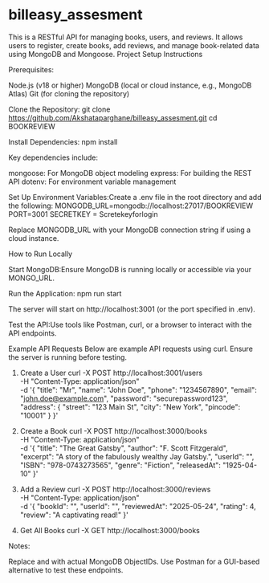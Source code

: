# billeasy_assesment

This is a RESTful API for managing books, users, and reviews. It allows users to register, create books, add reviews, and manage book-related data using MongoDB and Mongoose.
Project Setup Instructions

Prerequisites:

Node.js (v18 or higher)
MongoDB (local or cloud instance, e.g., MongoDB Atlas)
Git (for cloning the repository)


Clone the Repository:
git clone <https://github.com/Akshataparghane/billeasy_assesment.git>
cd BOOKREVIEW


Install Dependencies:
npm install

Key dependencies include:

mongoose: For MongoDB object modeling
express: For building the REST API
dotenv: For environment variable management


Set Up Environment Variables:Create a .env file in the root directory and add the following:
MONGODB_URL=mongodb://localhost:27017/BOOKREVIEW
PORT=3001
SECRETKEY = Scretekeyforlogin

Replace MONGODB_URL with your MongoDB connection string if using a cloud instance.

How to Run Locally

Start MongoDB:Ensure MongoDB is running locally or accessible via your MONGO_URL.

Run the Application:
npm run start

The server will start on http://localhost:3001 (or the port specified in .env).

Test the API:Use tools like Postman, curl, or a browser to interact with the API endpoints.


Example API Requests
Below are example API requests using curl. Ensure the server is running before testing.
1. Create a User
curl -X POST http://localhost:3001/users \
-H "Content-Type: application/json" \
-d '{
  "title": "Mr",
  "name": "John Doe",
  "phone": "1234567890",
  "email": "john.doe@example.com",
  "password": "securepassword123",
  "address": {
    "street": "123 Main St",
    "city": "New York",
    "pincode": "10001"
  }
}'

2. Create a Book
curl -X POST http://localhost:3000/books \
-H "Content-Type: application/json" \
-d '{
  "title": "The Great Gatsby",
  "author": "F. Scott Fitzgerald",
  "excerpt": "A story of the fabulously wealthy Jay Gatsby.",
  "userId": "<valid-user-id>",
  "ISBN": "978-0743273565",
  "genre": "Fiction",
  "releasedAt": "1925-04-10"
}'

3. Add a Review
curl -X POST http://localhost:3000/reviews \
-H "Content-Type: application/json" \
-d '{
  "bookId": "<valid-book-id>",
  "userId": "<valid-user-id>",
  "reviewedAt": "2025-05-24",
  "rating": 4,
  "review": "A captivating read!"
}'

4. Get All Books
curl -X GET http://localhost:3000/books

Notes:

Replace <valid-user-id> and <valid-book-id> with actual MongoDB ObjectIDs.
Use Postman for a GUI-based alternative to test these endpoints.


